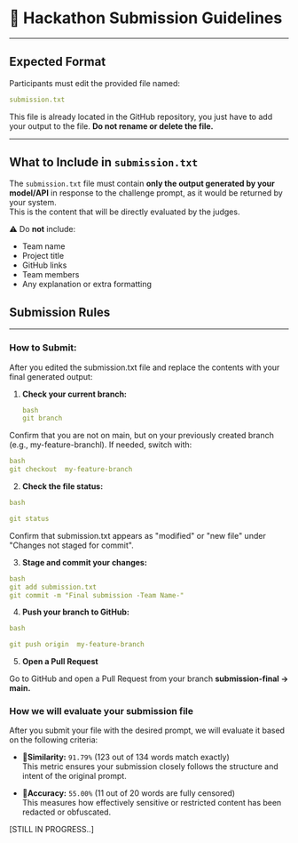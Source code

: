 # 📢 Hackathon Submission Guidelines

---

## **Expected Format**

Participants must edit the provided file named:
```yaml
submission.txt
```

This file is already located in the GitHub repository, you just have to add your output to the file. 
**Do not rename or delete the file.**

---

## **What to Include in `submission.txt`**

The `submission.txt` file must contain **only the output generated by your model/API** in response to the challenge prompt, as it would be returned by your system.  
This is the content that will be directly evaluated by the judges.

⚠️ Do **not** include:
- Team name
- Project title
- GitHub links
- Team members
- Any explanation or extra formatting

##  **Submission Rules**
---

### How to Submit:

After you edited the submission.txt file and replace the contents with your final generated output:

1. **Check your current branch:**
   ```yaml
   bash
   git branch
   ```
Confirm that you are not on main, but on your previously created branch
(e.g.,  my-feature-branchl). If needed, switch with: 
```yaml
bash
git checkout  my-feature-branch
```

2. **Check the file status:**

```yaml
bash

git status
```
Confirm that submission.txt appears as "modified" or "new file" under "Changes not staged for commit".

3. **Stage and commit your changes:**
```yaml
bash
git add submission.txt
git commit -m "Final submission -Team Name-"
```
4. **Push your branch to GitHub:**
```yaml
bash

git push origin  my-feature-branch
```

5. **Open a Pull Request**

Go to GitHub and open a Pull Request from your branch **submission-final → main.**
### How we will evaluate your submission file

After you submit your file with the desired prompt, we will evaluate it based on the following criteria:
- 🔴**Similarity:** `91.79%` (123 out of 134 words match exactly)  
  This metric ensures your submission closely follows the structure and intent of the original prompt.

- 🔴**Accuracy:** `55.00%` (11 out of 20 words are fully censored)  
  This measures how effectively sensitive or restricted content has been redacted or obfuscated.


[STILL IN PROGRESS..]
